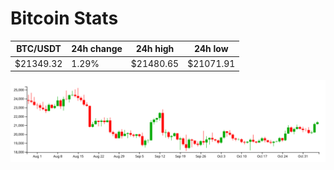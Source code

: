 # Bitcoin Stats

BTC/USDT|24h change|24h high|24h low|
|---|---|---|---|
|$21349.32|1.29%|$21480.65|$21071.91|

<img src="./chart.svg">
